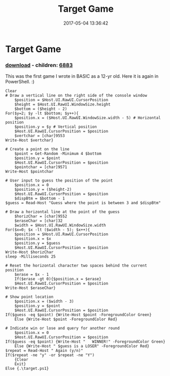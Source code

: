﻿---
pid:            6882
poster:         Dan In Philly
title:          Target Game
date:           2017-05-04 13:36:42
format:         posh
parent:         0
parent:         0
children:       6883
---

# Target Game

### [download](6882.ps1) - children: [6883](6883.md)

This was the first game I wrote in BASIC as a 12-yr old.  Here it is again in PowerShell.  :)

```posh
Clear
# Draw a vertical line on the right side of the console window
    $position = $Host.UI.RawUI.CursorPosition
    $height = $Host.UI.RawUI.WindowSize.height
    $bottom = ($height - 2)
For($y=2; $y -lt $bottom; $y++){
    $position.x = ($Host.UI.RawUI.WindowSize.width - 5) # Horizontal position
    $position.y = $y # Vertical position
    $Host.UI.RawUI.CursorPosition = $position
    $vertchar = [char]9553
Write-Host $vertchar}

# Create a point on the line
    $point = Get-Random -Minimum 4 $bottom
    $position.y = $point
    $Host.UI.RawUI.CursorPosition = $position
    $pointchar = [char]9571
Write-Host $pointchar

# User input to guess the position of the point
    $position.x = 0
    $position.y = ($height-2)
    $Host.UI.RawUI.CursorPosition = $position
    $dispBtm = $bottom - 1
$guess = Read-Host "Guess where the point is between 3 and $dispBtm"

# Draw a horizontal line at the point of the guess
    $horizChar = [char]9552
    $eraseChar = [char]32
    $width = $Host.UI.RawUI.WindowSize.width
For($x=0; $x -lt ($width - 5); $x++){
    $position = $Host.UI.RawUI.CursorPosition
    $position.x = $x
    $position.y = $guess
    $Host.UI.RawUI.CursorPosition = $position
Write-Host $horizChar
sleep -Milliseconds 25

# Reset the horizontal character two spaces behind the current position
    $erase = $x - 1
    If($erase -gt 0){$position.x = $erase}
    $Host.UI.RawUI.CursorPosition = $position
Write-Host $eraseChar}

# Show point location
    $position.x = ($width - 3)
    $position.y = $point
    $Host.UI.RawUI.CursorPosition = $position
If($guess -eq $point) {Write-Host $point -ForegroundColor Green}
    Else {Write-Host $point -ForegroundColor Red}

# Indicate win or lose and query for another round
    $position.x = 0
    $Host.UI.RawUI.CursorPosition = $position
If($guess -eq $point) {Write-Host "   WINNER!" -ForegroundColor Green}
    Else {Write-Host " $guess is a LOSER" -ForegroundColor Red}
$repeat = Read-Host " Again (y/n)"
If($repeat -ne "y" -or $repeat -ne "Y")
    {Clear
    Exit}
Else {.\target.ps1}

```
